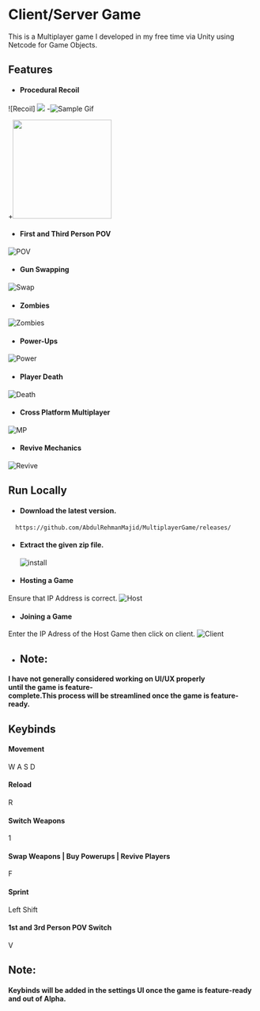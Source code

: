 # Client/Server Game

This is a Multiplayer game I developed in my free time via Unity using Netcode for Game Objects.




  

## Features

- #### Procedural Recoil
![Recoil] <img src="https://s3.gifyu.com/images/b2A50.gif">
-![Sample Gif](https://s3.gifyu.com/images/b2A50.gif")

+<img src="https://s3.gifyu.com/images/b2A50.gif?raw=true" width="200px">
- #### First and Third Person POV
![POV](https://s3.gifyu.com/images/b2A5R.gif)
- #### Gun Swapping
![Swap](https://s3.gifyu.com/images/b2A5j.gif)
- #### Zombies 
![Zombies](https://s3.gifyu.com/images/b2A58.gif)
- #### Power-Ups
![Power](https://s3.gifyu.com/images/b2A5i.gif)
- #### Player Death
![Death](https://s3.gifyu.com/images/b2A56.gif)
- #### Cross Platform Multiplayer
![MP](https://s3.gifyu.com/images/b2A5g.gif)
- #### Revive Mechanics
![Revive](https://s3.gifyu.com/images/b2A5C.gif)






## Run Locally

- #### Download the latest version.

```
  https://github.com/AbdulRehmanMajid/MultiplayerGame/releases/
```

- #### Extract the given zip file.


  ![install](https://s3.gifyu.com/images/b2A1V.gif)


- #### Hosting a Game
Ensure that IP Address is correct.
![Host](https://s3.gifyu.com/images/b2A1a.gif)


- #### Joining a Game
Enter the IP Adress of the Host Game then click on client.
![Client](https://s3.gifyu.com/images/b2A1Z.gif)

- ## Note:
#### I have not generally considered working on UI/UX properly until the game is feature-complete.This process will be streamlined once the game is feature-ready.


## Keybinds

#### Movement

W A S D
#### Reload
R
#### Switch Weapons
1
#### Swap Weapons | Buy Powerups | Revive Players
F
#### Sprint
Left Shift
#### 1st and 3rd Person POV Switch

V

## Note:
#### Keybinds will be added in the settings UI once the game is feature-ready and out of Alpha.
